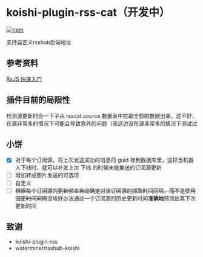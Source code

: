 # koishi-plugin-rss-cat（开发中）

[![npm](https://img.shields.io/npm/v/koishi-plugin-rss-cat?style=flat-square)](https://www.npmjs.com/package/koishi-plugin-rss-cat)

支持自定义rsshub后端地址

## 参考资料
[RxJS 快速入门](https://blog.ralph.wang/articles/23a34d9e_RxJS_快速入门)

## 插件目前的局限性
检测源更新时会一下子从 rsscat.source 数据表中拉取全部的数据出来，这不好，在源非常多的情况下可能会导致意外的问题（我这边没在源非常多的情况下测试过

## 小饼
- [x] 对于每个订阅源，将上次发送成功的消息的 guid 存到数据库里，这样当机器人下线时，就可以补发上次 下线 的时候未能推送的订阅源更新
- [ ] 增加转成图片发送的可选项
- [ ] 自定义
- [ ] ~~根据每个订阅源的更新频率自动确定对该订阅源的抓取时间间隔，而不是使用固定时间间隔~~没啥好办法通过一个订阅源的历史更新时间**准确地**预测出其下次更新时间

## 致谢

- koishi-plugin-rss
- waterminer/rsshub-koishi